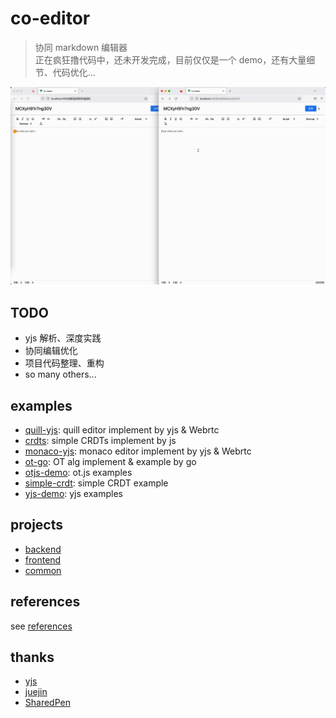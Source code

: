 # co-editor

> 协同 markdown 编辑器  
> 正在疯狂撸代码中，还未开发完成，目前仅仅是一个 demo，还有大量细节、代码优化...

![screenshot](./docs/screenshot.gif)

## TODO

- yjs 解析、深度实践
- 协同编辑优化
- 项目代码整理、重构
- so many others...

## examples

- [quill-yjs](./examples/quill-yjs): quill editor implement by yjs & Webrtc
- [crdts](./examples/crdts): simple CRDTs implement by js
- [monaco-yjs](./examples/monaco-yjs): monaco editor implement by yjs & Webrtc
- [ot-go](./examples/ot-go): OT alg implement & example by go
- [otjs-demo](./examples/otjs-demo): ot.js examples
- [simple-crdt](./examples/simple-crdt): simple CRDT example
- [yjs-demo](./examples/yjs-demo): yjs examples

## projects

- [backend](./projects/backend)
- [frontend](./projects/frontend)
- [common](./projects/common)

## references

see [references](./docs/)

## thanks

- [yjs](https://docs.yjs.dev/)
- [juejin](https://juejin.cn/)
- [SharedPen](http://objcer.com/2018/03/05/SharedPen/#more)
